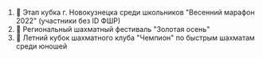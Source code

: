 1. 🥇 Этап кубка г. Новокузнецка среди школьников "Весенний марафон 2022" (участники без ID ФШР)
2. 🥇 Региональный шахматный фестиваль "Золотая осень" 
3. 🥇 Летний кубок шахматного клуба "Чемпион" по быстрым шахматам среди юношей  